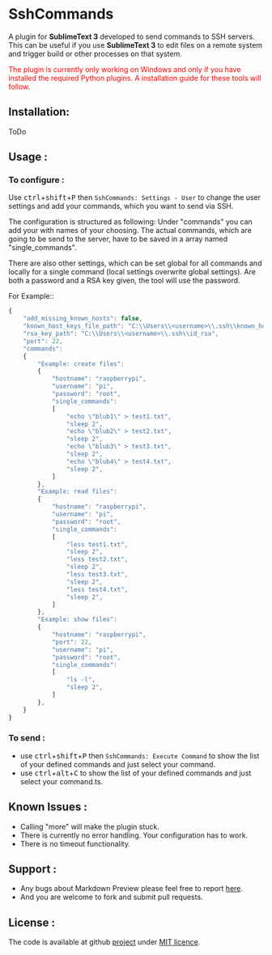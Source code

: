SshCommands
===========
A plugin for **SublimeText 3** developed to send commands to SSH servers. This can be useful if you use **SublimeText 3** to edit files on a remote system and trigger build or other processes on that system.

<span style="color:red">The plugin is currently only working on Windows and only if you have installed the required Python plugins. A installation guide for these tools will follow.</span>

## Installation:
ToDo

## Usage :

### To configure :

Use <kbd>ctrl</kbd>+<kbd>shift</kbd>+<kbd>P</kbd> then `SshCommands: Settings - User` to change the user settings and add your commands, which you want to send via SSH.

The configuration is structured as following: Under "commands" you can add your with names of your choosing. The actual commands, which are going to be send to the server, have to be saved in a array named "single_commands".

There are also other settings, which can be set global for all commands and locally for a single command (local settings overwrite global settings). Are both a password and a RSA key given, the tool will use the password.

For Example::

```js
{
    "add_missing_known_hosts": false,
    "known_host_keys_file_path": "C:\\Users\\<username>\\.ssh\\known_hosts",
    "rsa_key_path": "C:\\Users\\<username>\\.ssh\\id_rsa",
    "port": 22,
    "commands":
    {
        "Example: create files":
        {
            "hostname": "raspberrypi",
            "username": "pi",
            "password": "root",
            "single_commands":
            [
                "echo \"blub1\" > test1.txt",
                "sleep 2",
                "echo \"blub2\" > test2.txt",
                "sleep 2",
                "echo \"blub3\" > test3.txt",
                "sleep 2",
                "echo \"blub4\" > test4.txt",
                "sleep 2",
            ]
        },
        "Example: read files":
        {
            "hostname": "raspberrypi",
            "username": "pi",
            "password": "root",
            "single_commands":
            [
                "less test1.txt",
                "sleep 2",
                "less test2.txt",
                "sleep 2",
                "less test3.txt",
                "sleep 2",
                "less test4.txt",
                "sleep 2",
            ]
        },
        "Example: show files":
        {
            "hostname": "raspberrypi",
            "port": 22,
            "username": "pi",
            "password": "root",
            "single_commands":
            [
                "ls -l",
                "sleep 2",
            ]
        },
    }
}
```

### To send :

 - use <kbd>ctrl</kbd>+<kbd>shift</kbd>+<kbd>P</kbd> then `SshCommands: Execute Command` to show the list of your defined commands and just select your command.
 - use <kbd>ctrl</kbd>+<kbd>alt</kbd>+<kbd>C</kbd> to show the list of your defined commands and just select your command.ts.

## Known Issues :

- Calling "more" will make the plugin stuck.
- There is currently no error handling. Your configuration has to work.
- There is no timeout functionality.

## Support :

- Any bugs about Markdown Preview please feel free to report [here][issue].
- And you are welcome to fork and submit pull requests.

## License :

The code is available at github [project][home] under [MIT licence][licence].


[issue]: https://github.com/armaxri/SshCommands/issues
[home]: https://github.com/armaxri/SshCommands
[licence]: https://github.com/armaxri/SshCommands/blob/master/LICENSE

